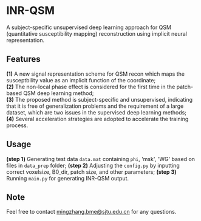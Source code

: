 # INR-QSM
A subject-specific unsupervised deep learning approach for QSM (quantitative susceptibility mapping) reconstruction using implicit neural representation.
## Features   
**(1)** A new signal representation scheme for QSM recon which maps the susceptbility value as an implicit function of the coordinate;  
**(2)** The non-local phase effect is considered for the first time in the patch-based QSM deep learning method;  
**(3)** The proposed method is subject-specific and unsupervised, indicating that it is free of generalization problems and the requirement of a large dataset, which are two issues in the supervised deep learning methods;  
**(4)** Several acceleration strategies are adopted to accelerate the training process.

## Usage
**(step 1)** Generating test data `data.mat` containing `phi`, 'msk', 'WG' based on files in `data_prep` folder;
**(step 2)** Adjusting the `config.py` by inputting correct voxelsize, B0_dir, patch size, and other parameters;
**(step 3)** Running `main.py` for generating INR-QSM output.

## Note
Feel free to contact mingzhang.bme@sjtu.edu.cn for any questions.


